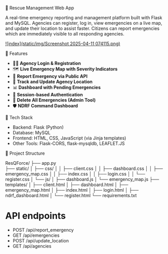 🚨 Rescue Management Web App

A real-time emergency reporting and management platform built with Flask and MySQL. Agencies can register, log in, view emergencies on a live map, and update their location to assist faster. Citizens can report emergencies which are immediately visible to all responding agencies.

[![index](static/img/Screenshot 2025-04-11 074115.png)]([https://yourdestination.com](https://github.com/21aansh06/ResQForce/blob/main/static/img/Screenshot%202025-04-11%20074115.png))




🔧 Features

- 🧑‍🚒 **Agency Login & Registration**
- 🗺️ **Live Emergency Map with Severity Indicators**
- 🚨 **Report Emergency via Public API**
- 📍 **Track and Update Agency Location**
- 📊 **Dashboard with Pending Emergencies**
- 🔐 **Session-based Authentication**
- 🧼 **Delete All Emergencies (Admin Tool)**
- 🛡 **NDRF Command Dashboard**


🧱 Tech Stack

- Backend: Flask (Python)
- Database: MySQL
- Frontend: HTML, CSS, JavaScript (via Jinja templates)
- Other Tools: Flask-CORS, flask-mysqldb, LEAFLET.JS

📁 Project Structure

ResQForce/
├── app.py           
├── static/
│   ├── css/
│   │   ├── client.css
│   │   ├── dashboard.css
│   │   ├── emergency_map.css
│   │   ├── index.css
│   │   ├── login.css
│   │   └── register.css
│   └── js/
│       ├── dashboard.js
│       └── emergency_map.js
├── templates/
│   ├── client.html
│   ├── dashboard.html
│   ├── emergency_map.html
│   ├── index.html
│   ├── login.html
│   ├── ndrf_dashboard.html
│   └── register.html
└── requirements.txt            




# API endpoints
- POST /api/report_emergency
- GET  /api/emergencies
- POST /api/update_location
- GET  /api/agencies



